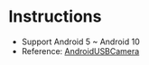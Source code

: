 # Instructions

- Support Android 5 ~ Android 10
- Reference: [AndroidUSBCamera](https://github.com/jiangdongguo/AndroidUSBCamera)
